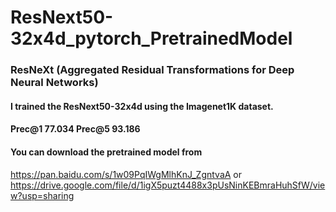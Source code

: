 # ResNext50-32x4d_pytorch_PretrainedModel

### ResNeXt (Aggregated Residual Transformations for Deep Neural Networks)
#### I trained the ResNext50-32x4d using the Imagenet1K dataset.
#### Prec@1 77.034 Prec@5 93.186
#### You can download the pretrained model from 
  https://pan.baidu.com/s/1w09PqIWgMlhKnJ_ZgntvaA 
  or  
  https://drive.google.com/file/d/1igX5puzt4488x3pUsNinKEBmraHuhSfW/view?usp=sharing
  

